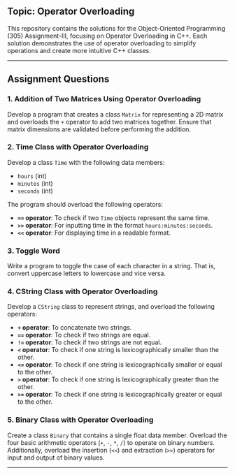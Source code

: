 ## Topic: Operator Overloading

This repository contains the solutions for the Object-Oriented Programming (305) Assignment-III, focusing on Operator Overloading in C++. Each solution demonstrates the use of operator overloading to simplify operations and create more intuitive C++ classes.

---

## Assignment Questions

### 1. Addition of Two Matrices Using Operator Overloading
Develop a program that creates a class `Matrix` for representing a 2D matrix and overloads the `+` operator to add two matrices together. Ensure that matrix dimensions are validated before performing the addition.

### 2. Time Class with Operator Overloading
Develop a class `Time` with the following data members:
- `hours` (int)
- `minutes` (int)
- `seconds` (int)

The program should overload the following operators:
- **`==` operator**: To check if two `Time` objects represent the same time.
- **`>>` operator**: For inputting time in the format `hours:minutes:seconds`.
- **`<<` operator**: For displaying time in a readable format.

### 3. Toggle Word
Write a program to toggle the case of each character in a string. That is, convert uppercase letters to lowercase and vice versa.

### 4. CString Class with Operator Overloading
Develop a `CString` class to represent strings, and overload the following operators:
- **`+` operator**: To concatenate two strings.
- **`==` operator**: To check if two strings are equal.
- **`!=` operator**: To check if two strings are not equal.
- **`<` operator**: To check if one string is lexicographically smaller than the other.
- **`<=` operator**: To check if one string is lexicographically smaller or equal to the other.
- **`>` operator**: To check if one string is lexicographically greater than the other.
- **`>=` operator**: To check if one string is lexicographically greater or equal to the other.

### 5. Binary Class with Operator Overloading
Create a class `Binary` that contains a single float data member. Overload the four basic arithmetic operators (`+`, `-`, `*`, `/`) to operate on binary numbers. Additionally, overload the insertion (`<<`) and extraction (`>>`) operators for input and output of binary values.

---
